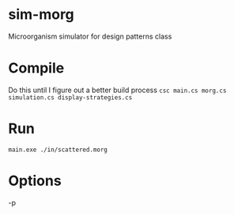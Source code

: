 # sim-morg
Microorganism simulator for design patterns class

# Compile
Do this until I figure out a better build process
```csc main.cs morg.cs simulation.cs display-strategies.cs```

# Run
```main.exe ./in/scattered.morg```

# Options
-p
